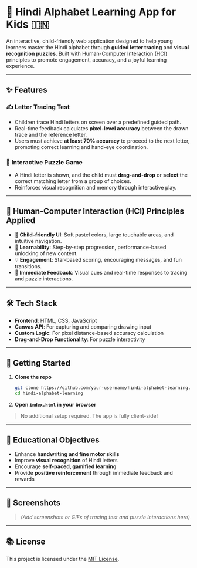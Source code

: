 # 🧠 Hindi Alphabet Learning App for Kids 🇮🇳

An interactive, child-friendly web application designed to help young learners master the Hindi alphabet through **guided letter tracing** and **visual recognition puzzles**. Built with Human-Computer Interaction (HCI) principles to promote engagement, accuracy, and a joyful learning experience.

---

## ✨ Features

### ✍️ **Letter Tracing Test**
- Children trace Hindi letters on screen over a predefined guided path.
- Real-time feedback calculates **pixel-level accuracy** between the drawn trace and the reference letter.
- Users must achieve **at least 70% accuracy** to proceed to the next letter, promoting correct learning and hand-eye coordination.

### 🧩 **Interactive Puzzle Game**
- A Hindi letter is shown, and the child must **drag-and-drop** or **select** the correct matching letter from a group of choices.
- Reinforces visual recognition and memory through interactive play.

---

## 🧒 Human-Computer Interaction (HCI) Principles Applied

- 🎨 **Child-friendly UI**: Soft pastel colors, large touchable areas, and intuitive navigation.
- 🎯 **Learnability**: Step-by-step progression, performance-based unlocking of new content.
- 💡 **Engagement**: Star-based scoring, encouraging messages, and fun transitions.
- 🔁 **Immediate Feedback**: Visual cues and real-time responses to tracing and puzzle interactions.

---

## 🛠️ Tech Stack

- **Frontend**: HTML, CSS, JavaScript
- **Canvas API**: For capturing and comparing drawing input
- **Custom Logic**: For pixel distance-based accuracy calculation
- **Drag-and-Drop Functionality**: For puzzle interactivity

---
## 🚀 Getting Started

1. **Clone the repo**
   ```bash
   git clone https://github.com/your-username/hindi-alphabet-learning.git
   cd hindi-alphabet-learning
   ```

2. **Open `index.html` in your browser**

> No additional setup required. The app is fully client-side!

---


## 🎯 Educational Objectives

- Enhance **handwriting and fine motor skills**
- Improve **visual recognition** of Hindi letters
- Encourage **self-paced, gamified learning**
- Provide **positive reinforcement** through immediate feedback and rewards

---

## 📸 Screenshots

> *(Add screenshots or GIFs of tracing test and puzzle interactions here)*

---

## 📚 License

This project is licensed under the [MIT License](LICENSE).
